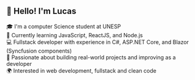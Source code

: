 ## 👋 Hello! I'm Lucas
🎓 I'm a computer Science student at UNESP<br>
🌱 Currently learning JavaScript, ReactJS, and Node.js<br>
💻 Fullstack developer with experience in C#, ASP.NET Core, and Blazor (Syncfusion components)<br>
🚀 Passionate about building real-world projects and improving as a developer<br>
🌍 Interested in web development, fullstack and clean code<br>


